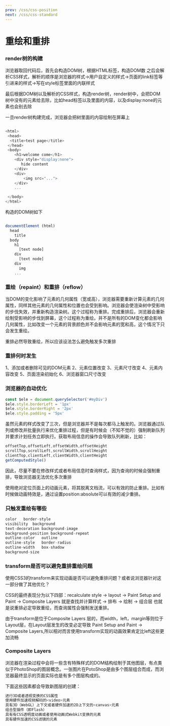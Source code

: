 ```yaml
---
prev: /css/css-position
next: /css/css-standard
---
```


# 重绘和重排

### render树的构建


浏览器取回代码后，首先会构造DOM树，根据HTML标签，构造DOM数
之后会解析CSS样式，解析的顺序是浏览器的样式->用户自定义的样式->页面的link标签等引进来的样式->写在style标签里面的内联样式

最后根据DOM树以及解析的CSS样式，构造render树，render树中，会把DOM树中没有的元素给去除，比如head标签以及里面的内容，以及display:none的元素也会别去除

一旦render树构建完成，浏览器会把树里面的内容绘制在屏幕上
```js

<html>
 <head>
  <title>test page</title>
 </head>
 <body>
    <h1>welcome come</h1>
    <div style="display:none">
       hide content
    </div>
    <div>
        <img src="...">
    </div>
    ...

 </body>
</html>
```
构造的DOM树如下

```js

documentElement (html)
  head
    title
  body
    h1
      [text node]
    div 
      [text node]
    div 
      img
    ...

```

### 重绘（repaint）和重排（reflow）
当DOM的变化影响了元素的几何属性（宽或高），浏览器需要重新计算元素的几何属性，同样其他元素的几何属性和位置也会受到影响。浏览器会使渲染树中受影响的步伐失效，并重新构造渲染树。这个过程称为重排。完成重排后，浏览器会重新绘制受影响的步伐到屏幕，这个过程称为重绘。并不是所有的DOM变化都会影响几何属性，比如改变一个元素的背景颜色并不会影响元素的宽和高，这个情况下只会发生重绘。

重排必然导致重绘，所以应该设法怎么避免触发多次重排


### 重排何时发生
1、添加或者删除可见的DOM元素
2、元素位置改变
3、元素尺寸改变
4、元素内容改变
5、页面渲染初始化
6、浏览器窗口尺寸改变

### 浏览器的自动优化
```js
const $ele = document.querySelector('#myDiv')
$ele.style.borderLeft = '1px'
$ele.style.borderRight = '2px'
$ele.style.padding = '5px'

```

虽然元素的样式改变了三次，但是浏览器并不是每次都马上触发的。浏览器通过队列或修改并批量执行来优化重排过程，但是有时候会（不知不觉的）强制刷新队列并要求计划任务立即执行。获取布局信息的操作会导致队列刷新，比如：
```js
offsetTop,offsetLeft,offsetWidth,offsetHeight
scrollTop,scrollLeft,scrollWidth,scrollHeight
clientTop,clientLeft,clientWidth,clientHeight
getComputedStyle() 
```
因此，尽量不要在修改样式或者布局信息时查询样式，因为查询的时候会强制重排，导致浏览器无法优化多次重排


使用绝对定位页面上的动画元素，将其脱离文档流，可以有效的防止重排。比如有时候做动画特效是，通过设置position:absolute可以有效的减少重排。

### 只触发重绘有哪些
```js
color	border-style
visibility	background
text-decoration	background-image
background-position	background-repeat
outline-color	outline
outline-style	border-radius
outline-width	box-shadow
background-size	
```

### transform是否可以避免重排重绘问题
使用CSS3的transform来实现动画是否可以避免重排问题？或者说浏览器针对这一部分做了其他优化？

CSS的最终表现分为以下四部：recalculate style -> layout -> Paint Setup and Paint -> Composite Layers
就是查找并计算样式 -> 排布 -> 绘制 -> 组合层
也就是说重排必定导致重绘，而查询属性会强制发送重排。

由于transform是位于Composite Layers 层的，而width，left，margin等则位于Layout层，在Layout层发生的改变必定导致 Paint Setup and Paint -> Composite Layers,所以相对而言使用transform实现的动画效果肯定比left这些更加流畅

### Composite Layers
浏览器在渲染过程中会将一些含有特殊样式的DOM结构绘制于其他图层，有点类似于PhotoShop的图层概念。一张图片在PotoShop是由多个图层组合而成，而浏览器最终显示的页面实际也是有多个图层构成的。

下面这些因素都会导致新图层的创建：

```js
进行3D或者透视变换的CSS属性
使用硬件加速视频解码的<video>元素
具有3D（WebGL）上下文或者硬件加速的2D上下文的<canvas>元素
组合型插件（即Flash）
具有有CSS透明度动画或者使用动画式Webkit变换的元素
具有硬件加速的CSS滤镜的元素
```